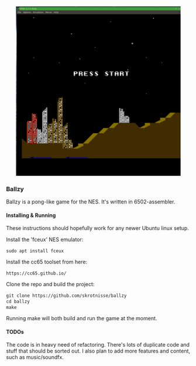 <p align="center">
  <img src="/screenshots/screenshot_1.png" width="450" title="Main menu">
</p>

<h3>Ballzy</h3>
Ballzy is a pong-like game for the NES. It's written in 6502-assembler.

<h4>Installing & Running</h4>
These instructions should hopefully work for any newer Ubuntu linux setup.

Install the 'fceux' NES emulator:
<pre><code>sudo apt install fceux</code></pre>

Install the cc65 toolset from here:
<pre><code>https://cc65.github.io/</code></pre>

Clone the repo and build the project:
<pre><code>git clone https://github.com/skrotnisse/ballzy
cd ballzy
make</code></pre>

Running make will both build and run the game at the moment.

<h4>TODOs</h4>
The code is in heavy need of refactoring. There's lots of duplicate code and stuff that should be sorted out. I also plan to add more features and content, such as music/soundfx.

